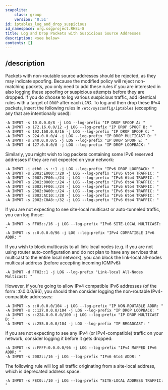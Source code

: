 ```yaml
---
scapolite:
    class: group
    version: '0.51'
id: iptables_log_and_drop_suspicious
id_namespace: org.ssgproject.RHEL-8
title: Log and Drop Packets with Suspicious Source Addresses
description: <see below>
contents: []
---
```



## /description

Packets
with non-routable source addresses should be rejected, as they may
indicate spoofing. Because the modified policy will reject non-matching
packets, you only need to add these rules if you are interested in also
logging these spoofing or suspicious attempts before they are dropped.
If you do choose to log various suspicious traffic, add identical rules
with a target of `DROP` after each *LOG*. To log and then drop these
IPv4 packets, insert the following rules in `/etc/sysconfig/iptables`
(excepting any that are intentionally used):

``` 
-A INPUT -s 10.0.0.0/8 -j LOG --log-prefix "IP DROP SPOOF A: "
-A INPUT -s 172.16.0.0/12 -j LOG --log-prefix "IP DROP SPOOF B: "
-A INPUT -s 192.168.0.0/16 -j LOG --log-prefix "IP DROP SPOOF C: "
-A INPUT -s 224.0.0.0/4 -j LOG --log-prefix "IP DROP MULTICAST D: "
-A INPUT -s 240.0.0.0/5 -j LOG --log-prefix "IP DROP SPOOF E: "
-A INPUT -d 127.0.0.0/8 -j LOG --log-prefix "IP DROP LOOPBACK: "
```

Similarly, you might wish to log packets containing some IPv6 reserved
addresses if they are not expected on your network:

``` 
-A INPUT -i eth0 -s ::1 -j LOG --log-prefix "IPv6 DROP LOOPBACK: "
-A INPUT -s 2002:E000::/20 -j LOG --log-prefix "IPv6 6to4 TRAFFIC: "
-A INPUT -s 2002:7F00::/24 -j LOG --log-prefix "IPv6 6to4 TRAFFIC: "
-A INPUT -s 2002:0000::/24 -j LOG --log-prefix "IPv6 6to4 TRAFFIC: "
-A INPUT -s 2002:FF00::/24 -j LOG --log-prefix "IPv6 6to4 TRAFFIC: "
-A INPUT -s 2002:0A00::/24 -j LOG --log-prefix "IPv6 6to4 TRAFFIC: "
-A INPUT -s 2002:AC10::/28 -j LOG --log-prefix "IPv6 6to4 TRAFFIC: "
-A INPUT -s 2002:C0A8::/32 -j LOG --log-prefix "IPv6 6to4 TRAFFIC: "
```

If you are not expecting to see site-local multicast or auto-tunneled
traffic, you can log those:

``` 
-A INPUT -s FF05::/16 -j LOG --log-prefix "IPv6 SITE-LOCAL MULTICAST: "
-A INPUT -s ::0.0.0.0/96 -j LOG --log-prefix "IPv4 COMPATIBLE IPv6 ADDR: "
```

If you wish to block multicasts to all link-local nodes (e.g. if you are
not using router auto-configuration and do not plan to have any services
that multicast to the entire local network), you can block the
link-local all-nodes multicast address (before accepting incoming
ICMPv6):

``` 
-A INPUT -d FF02::1 -j LOG --log-prefix "Link-local All-Nodes Multicast: "
```

However, if you\'re going to allow IPv4 compatible IPv6 addresses (of
the form ::0.0.0.0/96), you should then consider logging the
non-routable IPv4-compatible addresses:

``` 
-A INPUT -s ::0.0.0.0/104 -j LOG --log-prefix "IP NON-ROUTABLE ADDR: "
-A INPUT -s ::127.0.0.0/104 -j LOG --log-prefix "IP DROP LOOPBACK: "
-A INPUT -s ::224.0.0.0.0/100 -j LOG --log-prefix "IP DROP MULTICAST D: "
-A INPUT -s ::255.0.0.0/104 -j LOG --log-prefix "IP BROADCAST: "
```

If you are not expecting to see any IPv4 (or IPv4-compatible) traffic on
your network, consider logging it before it gets dropped:

``` 
-A INPUT -s ::FFFF:0.0.0.0/96 -j LOG --log-prefix "IPv4 MAPPED IPv6 ADDR: "
-A INPUT -s 2002::/16 -j LOG --log-prefix "IPv6 6to4 ADDR: "
```

The following rule will log all traffic originating from a site-local
address, which is deprecated address space:

``` 
-A INPUT -s FEC0::/10 -j LOG --log-prefix "SITE-LOCAL ADDRESS TRAFFIC: "
```
